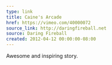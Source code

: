 ```yaml
---
type: link
title: Caine's Arcade
href: https://vimeo.com/40000072
source_link: http://daringfireball.net
source: Daring Fireball
created: 2012-04-12 00:00:00-08:00
---
```

Awesome and inspiring story.
